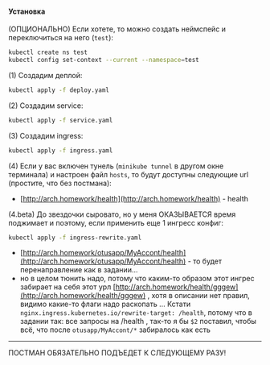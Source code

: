 #### Установка

(ОПЦИОНАЛЬНО) Если хотете, то можно создать неймспейс и переключиться на него (`test`):

```bash
kubectl create ns test
kubectl config set-context --current --namespace=test
```

(1) Создадим деплой:

```bash
kubectl apply -f deploy.yaml
```

(2) Создадим service:

```bash
kubectl apply -f service.yaml
```

(3) Создадим ingress:

```bash
kubectl apply -f ingress.yaml
```

(4) Если у вас включен тунель (`minikube tunnel` в другом окне терминала) и настроен файл `hosts`, то будут доступны следующие url (простите, что без постмана):

- [http://arch.homework/health](http://arch.homework/health) - health

(4.beta) До звездочки сыровато, но у меня ОКАЗЫВАЕТСЯ время поджимает и поэтому, если применить еще 1 ингресс конфиг:

```bash
kubectl apply -f ingress-rewrite.yaml
```

- [http://arch.homework/otusapp/MyAccont/health](http://arch.homework/otusapp/MyAccont/health) - то будет перенаправление как в задании...
- но в целом тюнить надо, потому что каким-то образом этот ингрес забирает на себя этот урл [http://arch.homework/health/gggew](http://arch.homework/health/gggew) , хотя в описании нет правил, видимо какие-то флаги надо раскопать ... Кстати `nginx.ingress.kubernetes.io/rewrite-target: /health`, потому что в задании так: все запросы на /health , так-то я бы `$2` поставил, чтобы всё, что после `otusapp/MyAccont/*` забиралось как есть

----
ПОСТМАН ОБЯЗАТЕЛЬНО ПОДЪЕДЕТ К СЛЕДУЮЩЕМУ РАЗУ!
